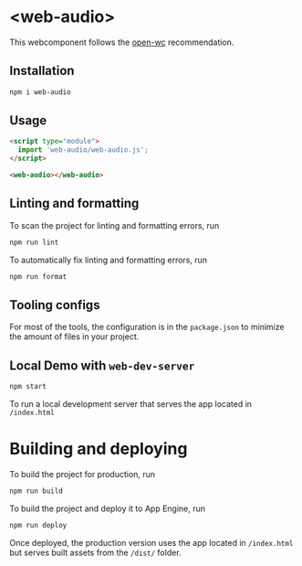 # \<web-audio>

This webcomponent follows the [open-wc](https://github.com/open-wc/open-wc) recommendation.

## Installation

```bash
npm i web-audio
```

## Usage

```html
<script type="module">
  import 'web-audio/web-audio.js';
</script>

<web-audio></web-audio>
```

## Linting and formatting

To scan the project for linting and formatting errors, run

```bash
npm run lint
```

To automatically fix linting and formatting errors, run

```bash
npm run format
```

## Tooling configs

For most of the tools, the configuration is in the `package.json` to minimize the amount of files in your project.

## Local Demo with `web-dev-server`

```bash
npm start
```

To run a local development server that serves the app located in `/index.html`

# Building and deploying

To build the project for production, run

```bash
npm run build
```

To build the project and deploy it to App Engine, run

```bash
npm run deploy
```

Once deployed, the production version uses the app located in `/index.html` but serves built assets from the `/dist/` folder.
